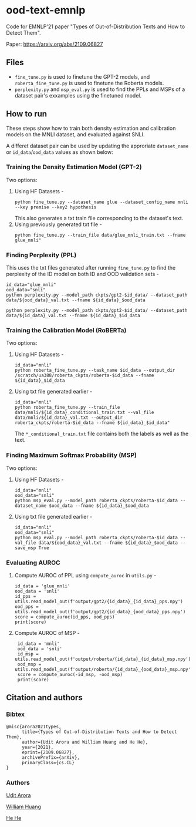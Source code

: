 # ood-text-emnlp
Code for EMNLP'21 paper "Types of Out-of-Distribution Texts and How to Detect Them".

Paper: https://arxiv.org/abs/2109.06827

## Files
- `fine_tune.py` is used to finetune the GPT-2 models, and `roberta_fine_tune.py` is used to finetune the Roberta models.
- `perplexity.py` and `msp_eval.py` is used to find the PPLs and MSPs of a dataset pair's exxamples using the finetuned model.

## How to run
These steps show how to train both density estimation and calibration models on the MNLI dataset, and evaluated against SNLI.

A differet dataset pair can be used by updating the approriate `dataset_name` or `id_data`/`ood_data` values as shown below:

### Training the Density Estimation Model (GPT-2)
Two options:
1. Using HF Datasets -
   ```
   python fine_tune.py --dataset_name glue --dataset_config_name mnli --key premise --key2 hypothesis
   ```
   This also generates a txt train file corresponding to the dataset's text.
2. Using previously generated txt file -
   ```
   python fine_tune.py --train_file data/glue_mnli_train.txt --fname glue_mnli"
   ```

### Finding Perplexity (PPL)
This uses the txt files generated after running `fine_tune.py` to find the perplexity of the ID model on both ID and OOD validation sets -
```
id_data="glue_mnli"
ood_data="snli"
python perplexity.py --model_path ckpts/gpt2-$id_data/ --dataset_path data/${ood_data}_val.txt --fname ${id_data}_$ood_data

python perplexity.py --model_path ckpts/gpt2-$id_data/ --dataset_path data/${id_data}_val.txt --fname ${id_data}_$id_data
```

### Training the Calibration Model (RoBERTa)
Two options:
1. Using HF Datasets -
   ```
   id_data="mnli"
   python roberta_fine_tune.py --task_name $id_data --output_dir /scratch/ua388/roberta_ckpts/roberta-$id_data --fname ${id_data}_$id_data
   ```

2. Using txt file generated earlier -
   ```
   id_data="mnli"
   python roberta_fine_tune.py --train_file data/mnli/${id_data}_conditional_train.txt --val_file data/mnli/${id_data}_val.txt --output_dir roberta_ckpts/roberta-$id_data --fname ${id_data}_$id_data"
   ```
   The `*_conditional_train.txt` file contains both the labels as well as the text.

### Finding Maximum Softmax Probability (MSP)
Two options:
1. Using HF Datasets -
   ```
   id_data="mnli"
   ood_data="snli"
   python msp_eval.py --model_path roberta_ckpts/roberta-$id_data --dataset_name $ood_data --fname ${id_data}_$ood_data
   ```
2. Using txt file generated earlier -
   ```
   id_data="mnli"
   ood_data="snli"
   python msp_eval.py --model_path roberta_ckpts/roberta-$id_data --val_file data/${ood_data}_val.txt --fname ${id_data}_$ood_data --save_msp True
   ```

### Evaluating AUROC
1. Compute AUROC of PPL using `compute_auroc` in `utils.py` -
    ```
    id_data = 'glue_mnli'
    ood_data = 'snli'
    id_pps = utils.read_model_out(f'output/gpt2/{id_data}_{id_data}_pps.npy')
    ood_pps = utils.read_model_out(f'output/gpt2/{id_data}_{ood_data}_pps.npy')
    score = compute_auroc(id_pps, ood_pps)
    print(score)
    ```

2. Compute AUROC of MSP -
   ```
    id_data = 'mnli'
    ood_data = 'snli'
    id_msp = utils.read_model_out(f'output/roberta/{id_data}_{id_data}_msp.npy')
    ood_msp = utils.read_model_out(f'output/roberta/{id_data}_{ood_data}_msp.npy')
    score = compute_auroc(-id_msp, -ood_msp)
    print(score)
   ```

## Citation and authors

### Bibtex

```
@misc{arora2021types,
      title={Types of Out-of-Distribution Texts and How to Detect Them}, 
      author={Udit Arora and William Huang and He He},
      year={2021},
      eprint={2109.06827},
      archivePrefix={arXiv},
      primaryClass={cs.CL}
}
```

### Authors

[Udit Arora](https://yzpang.me)

[William Huang](https://wh629.github.io/)

[He He](https://hhexiy.github.io)
